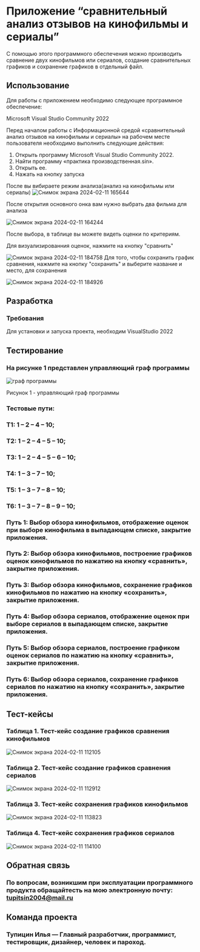 # Приложение “сравнительный анализ отзывов на кинофильмы и сериалы”
С помощью этого программного обеспечения можно производить сравнение двух кинофильмов или сериалов, создание сравнительных графиков и сохранение графиков в отдельный файл. 
## Использование
Для работы с приложением необходимо следующее программное обеспечение:

Microsoft Visual Studio Community 2022

Перед началом работы с Информационной средой «сравнительный анализ отзывов на кинофильмы и сериалы» на рабочем месте пользователя необходимо выполнить следующие действия:
1. Открыть программу Microsoft Visual Studio Community 2022.
2. Найти программу «практика производственная.sin».
3. Открыть ее.
4. Нажать на кнопку запуска
   
 После вы вибираете режим анализа(анализ на кинофильмы или сериалы)
 ![Снимок экрана 2024-02-11 165644](https://github.com/IlyaTupitsin/Practica/assets/117898245/7b94152f-b0c7-4b1b-bcd8-1d5873b70489)

После открытия основного онка вам нужно выбрать два фильма для анализа

![Снимок экрана 2024-02-11 164244](https://github.com/IlyaTupitsin/Practica/assets/117898245/9c75edaf-24bf-4264-ac98-1f86160f7067)

После выбора, в таблице вы можете видеть оценки по критериям.

Для визуализированния оценок, нажмите на кнопку "сравнить"

![Снимок экрана 2024-02-11 184758](https://github.com/IlyaTupitsin/Practica/assets/117898245/627faf46-88f4-493e-8b60-df8f1b11fa2b)
Для того, чтобы сохранить график сравнения, нажмите на кнопку "сохранить" и выберите название и место, для сохранения

![Снимок экрана 2024-02-11 184926](https://github.com/IlyaTupitsin/Practica/assets/117898245/7b9bce36-c2a0-4ee0-bdcd-5f82a68137a2)

## Разработка
### Требования
Для установки и запуска проекта, необходим VisualStudio 2022
## Тестирование
### На рисунке 1 представлен управляющий граф программы
![граф программы](https://github.com/IlyaTupitsin/Practica/assets/117898245/d39d6f68-1be0-4225-8f3e-48148578ceb8) 

Рисунок 1 - управляющий граф программы
### Тестовые пути:
###  Т1: 1 – 2 – 4 – 10;
###  Т2: 1 – 2 – 4 – 5 – 10;
###  Т3: 1 – 2 – 4 – 5 – 6 – 10;
###  Т4: 1 – 3 – 7 – 10;
###  Т5: 1 – 3 – 7 – 8 – 10;
###  Т6: 1 – 3 – 7 – 8 – 9 – 10;
### Путь 1: Выбор обзора кинофильмов, отображение оценок при выборе кинофильма в выпадающем списке, закрытие приложения.
### Путь 2: Выбор обзора кинофильмов, построение графиков оценок кинофильмов по нажатию на кнопку «сравнить», закрытие приложения.
### Путь 3: Выбор обзора кинофильмов, сохранение графиков кинофильмов по нажатию на кнопку «сохранить», закрытие приложения.
### Путь 4: Выбор обзора сериалов, отображение оценок при выборе сериалов в выпадающем списке, закрытие приложения.
### Путь 5: Выбор обзора сериалов, построение графиком оценок сериалов по нажатию на кнопку «сравнить», закрытие приложения.
### Путь 6: Выбор обзора сериалов, сохранение графиков сериалов по нажатию на кнопку «сохранить», закрытие приложения.
## Тест-кейсы
### Таблица 1. Тест-кейс создание графиков сравнения кинофильмов
![Снимок экрана 2024-02-11 112105](https://github.com/IlyaTupitsin/Practica/assets/117898245/e3b6e0c4-dbda-4398-8b78-8b3abc671202)
### Таблица 2. Тест-кейс создание графиков сравнения сериалов
![Снимок экрана 2024-02-11 112912](https://github.com/IlyaTupitsin/Practica/assets/117898245/19a8e856-3d6b-4dd9-ad23-a40f8ed15cb6)
### Таблица 3. Тест-кейс сохранения графиков кинофильмов
![Снимок экрана 2024-02-11 113823](https://github.com/IlyaTupitsin/Practica/assets/117898245/2dc4afae-e77d-4916-b642-f88b02797faf)
### Таблица 4. Тест-кейс сохранения графиков сериалов
![Снимок экрана 2024-02-11 114100](https://github.com/IlyaTupitsin/Practica/assets/117898245/9780e3d4-d872-4d2d-b38e-a8d9eb50e56e)

## Обратная связь 
### По вопросам, возникшим при эксплуатации программного продукта обращайтесть на мою электронную почту: tupitsin2004@mail.ru
## Команда проекта
### Тупицин Илья — Главный разработчик, программист, тестировщик, дизайнер, человек и пароход.
